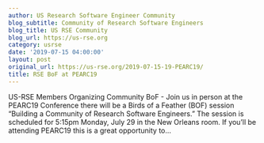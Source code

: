 ```yaml
---
author: US Research Software Engineer Community
blog_subtitle: Community of Research Software Engineers
blog_title: US RSE Community
blog_url: https://us-rse.org
category: usrse
date: '2019-07-15 04:00:00'
layout: post
original_url: https://us-rse.org/2019-07-15-19-PEARC19/
title: RSE BoF at PEARC19
---
```


US-RSE Members Organizing Community BoF - 
          Join us in person at the PEARC19 Conference there will be a Birds of a Feather (BOF) session “Building a Community of Research Software Engineers.” The session is scheduled for 5:15pm Monday, July 29 in the New Orleans room. If you’ll be attending PEARC19 this is a great opportunity to...
